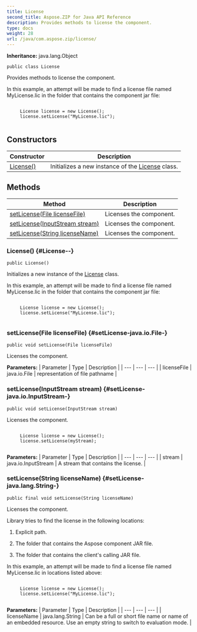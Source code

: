 ```yaml
---
title: License
second_title: Aspose.ZIP for Java API Reference
description: Provides methods to license the component.
type: docs
weight: 28
url: /java/com.aspose.zip/license/
---
```


**Inheritance:**
java.lang.Object
```
public class License
```

Provides methods to license the component.


In this example, an attempt will be made to find a license file named MyLicense.lic in the folder that contains the component jar file:

```

     License license = new License();
     license.setLicense("MyLicense.lic");
 
```
## Constructors

| Constructor | Description |
| --- | --- |
| [License()](#License--) | Initializes a new instance of the [License](../../com.aspose.zip/license) class. |
## Methods

| Method | Description |
| --- | --- |
| [setLicense(File licenseFile)](#setLicense-java.io.File-) | Licenses the component. |
| [setLicense(InputStream stream)](#setLicense-java.io.InputStream-) | Licenses the component. |
| [setLicense(String licenseName)](#setLicense-java.lang.String-) | Licenses the component. |
### License() {#License--}
```
public License()
```


Initializes a new instance of the [License](../../com.aspose.zip/license) class.


In this example, an attempt will be made to find a license file named MyLicense.lic in the folder that contains the component jar file:

```

     License license = new License();
     license.setLicense("MyLicense.lic");
 
```

### setLicense(File licenseFile) {#setLicense-java.io.File-}
```
public void setLicense(File licenseFile)
```


Licenses the component.

**Parameters:**
| Parameter | Type | Description |
| --- | --- | --- |
| licenseFile | java.io.File | representation of file pathname |

### setLicense(InputStream stream) {#setLicense-java.io.InputStream-}
```
public void setLicense(InputStream stream)
```


Licenses the component.

```

     License license = new License();
     license.setLicense(myStream);
 
```

**Parameters:**
| Parameter | Type | Description |
| --- | --- | --- |
| stream | java.io.InputStream | A stream that contains the license. |

### setLicense(String licenseName) {#setLicense-java.lang.String-}
```
public final void setLicense(String licenseName)
```


Licenses the component.

Library tries to find the license in the following locations:

1. Explicit path.

2. The folder that contains the Aspose component JAR file.

3. The folder that contains the client's calling JAR file.


In this example, an attempt will be made to find a license file named MyLicense.lic in locations listed above:

```

     License license = new License();
     license.setLicense("MyLicense.lic");
 
```

**Parameters:**
| Parameter | Type | Description |
| --- | --- | --- |
| licenseName | java.lang.String | Can be a full or short file name or name of an embedded resource. Use an empty string to switch to evaluation mode. |

